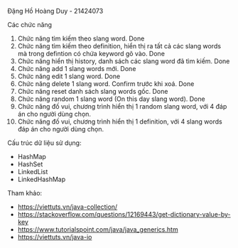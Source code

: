 Đặng Hồ Hoàng Duy - 21424073 

Các chức năng
1. Chức năng tìm kiếm theo slang word. Done
2. Chức năng tìm kiếm theo definition, hiển thị ra tất cả các slang words mà trong
defintion có chứa keyword gõ vào. Done
3. Chức năng hiển thị history, danh sách các slang word đã tìm kiếm. Done
4. Chức năng add 1 slang words mới. Done
5. Chức năng edit 1 slang word. Done
6. Chức năng delete 1 slang word. Confirm trước khi xoá. Done
7. Chức năng reset danh sách slang words gốc. Done
8. Chức năng random 1 slang word (On this day slang word). Done
9. Chức năng đố vui, chương trình hiển thị 1 random slang word, với 4 đáp án cho
người dùng chọn. 
10. Chức năng đố vui, chương trình hiển thị 1 definition, với 4 slang words đáp án cho
người dùng chọn.

Cấu trúc dữ liệu sử dụng:
*	HashMap
*	HashSet
*	LinkedList
*	LinkedHashMap

Tham khảo:
* https://viettuts.vn/java-collection/
* https://stackoverflow.com/questions/12169443/get-dictionary-value-by-key
* https://www.tutorialspoint.com/java/java_generics.htm
* https://viettuts.vn/java-io
